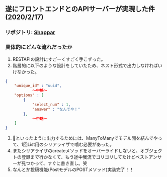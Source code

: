 ## 遂にフロントエンドとのAPIサーバーが実現した件(2020/2/17)

### リポジトリ: [Shappar](https://github.com/Hirochon/Shappar)

### 具体的にどんな流れだったか
1. RESTAPIの設計にすごーくすごく手こずった。
2. 階層的に以下のような設計をしていたため、ネスト形式で出力しなければいけなかった。

```json:kaisou.json
{
    "unique_id" : "uuid",
            〜中略〜
    "options" : [
        {
            "select_num" : 1,
            "answer" : "なんでや！"
        },
            〜中略〜
    ]
}
```

3. 🔺といったように出力するためには、ManyToManyでモデル間を結んでやって、1回List用のシリアライザで噛む必要があった。
4. またシリアライザのcreateメソッドをオーバーライドしないと、オブジェクトの登録まで行かなくて、もう途中我流でゴリゴリしてたけどベストアンサーが見つかって、すぐに書き直し。笑
5. なんとか投稿機能(PostモデルのPOSTメソッド)実装完了！！
